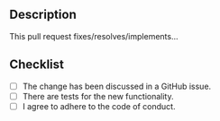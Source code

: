 ## Description

This pull request fixes/resolves/implements...


## Checklist

- [ ] The change has been discussed in a GitHub issue.
- [ ] There are tests for the new functionality.
- [ ] I agree to adhere to the code of conduct.
